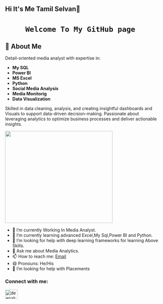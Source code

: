## Hi It's Me Tamil Selvan👋

<h1 align="center"><code>Welcome To My GitHub page </code></h1>

## 📝 About Me

Detail-oriented media analyst with expertise in:

- **My SQL**
- **Power BI**
- **MS Excel**
- **Python**
- **Social Media Analysis**
- **Media Monitorig**
- **Data Visualization**

Skilled in data cleaning, analysis, and creating insightful dashboards and Visuals to support data-driven decision-making. Passionate about leveraging analytics to optimize business processes and deliver actionable insights.

<img align="Center" width="350" height="300" src="https://i.gifer.com/75ez.gif">  

- 🌱 I’m currently Working In Media Analyst.
- 🌱 I’m currently learning advanced Excel,My Sql,Power BI and Python.
- 🤔 I’m looking for help with deep learning frameworks for learning Above Skills.
- 💬 Ask me about Media Analytics.
- 📫 How to reach me: [Email](mailto:tamilselvansureshd@gmail.com)
- 😄 Pronouns: He/His
- 🤔 I’m looking for help with Placements

<h3 align="left">Connect with me:</h3>
<p align="left">
<a href="www.linkedin.com/in/tamil-selvan-sureshkumar-7a5b42322" target="blank"><img align="center" src="https://raw.githubusercontent.com/rahuldkjain/github-profile-readme-generator/master/src/images/icons/Social/linked-in-alt.svg" alt="deepak-l-7604dk88" height="30" width="40" /></a>

<!--
**Tamil-Selvan-S/Tamil-Selvan-S** is a ✨ _special_ ✨ repository because its `README.md` (this file) appears on your GitHub profile.

Here are some ideas to get you started:

- 🔭 I’m currently working on ...
- 🌱 I’m currently learning ...
- 👯 I’m looking to collaborate on ...
- 🤔 I’m looking for help with ...
- 💬 Ask me about ...
- 📫 How to reach me: ...
- 😄 Pronouns: ...
- ⚡ Fun fact: ...
-->
